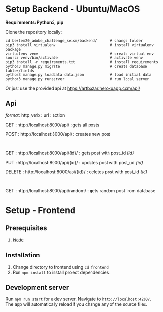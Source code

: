 # Setup Backend - Ubuntu/MacOS

**Requirements: Python3, pip**

Clone the repository locally:

```
cd bestem20_adobe_challenge_seism/backend/      # change folder
pip3 install virtualenv                         # install virtualenv package
virtualenv venv                                 # create virtual env
source venv/bin/activate                        # activate venv 
pip3 install -r requirements.txt                # install requirements
python3 manage.py migrate                       # create database tables/fields
python3 manage.py loaddata data.json            # load initial data
python3 manage.py runserver                     # run local server
```

Or just use the provided api at https://artbazar.herokuapp.com/api/

## Api

*format:* http_verb : url : action

GET : http://localhost:8000/api/ : gets all posts

POST : http://localhost:8000/api/ : creates new post

<br>

GET : http://localhost:8000/api/{id}/ : gets post with post_id *{id}*

PUT : http://localhost:8000/api/{id}/ : updates post with post_ud *{id}*

DELETE : http://localhost:8000/api/{id}/ : deletes post with post_id *{id}*

<br>

GET : http://localhost:8000/api/random/ : gets random post from database


# Setup - Frontend

## Prerequisites 
1. [Node](https://nodejs.org/en/)

## Installation 
1. Change directory to frontend using `cd frontend`
2. Run `npm install` to install project dependencies.

## Development server

Run `npm run start` for a dev server. Navigate to `http://localhost:4200/`. The app will automatically reload if you change any of the source files.

